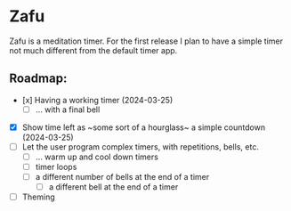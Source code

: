 # Zafu

Zafu is a meditation timer. For the first release I plan to have a simple timer not much different from the default timer app.

## Roadmap:

- [x] Having a working timer (2024-03-25)
  - [ ] ... with a final bell 
- [x] Show time left as ~some sort of a hourglass~ a simple countdown (2024-03-25)
- [ ] Let the user program complex timers, with repetitions, bells, etc.
  - [ ] ... warm up and cool down timers
  - [ ] timer loops
  - [ ] a different number of bells at the end of a timer
    - [ ] a different bell at the end of a timer
- [ ] Theming
